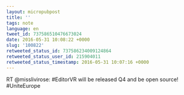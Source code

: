 ```yaml
---
layout: micropubpost
title: ''
tags: note
language: en
tweet_id: 737586510476673024
date: 2016-05-31 10:08:22 +0000
slug: '100822'
retweeted_status_id: 737586234009124864
retweeted_status_user_id: 215904011
retweeted_status_timestamp: 2016-05-31 10:07:16 +0000
---
```

RT @misslivirose: #EditorVR will be released Q4 and be open source! #UniteEurope
